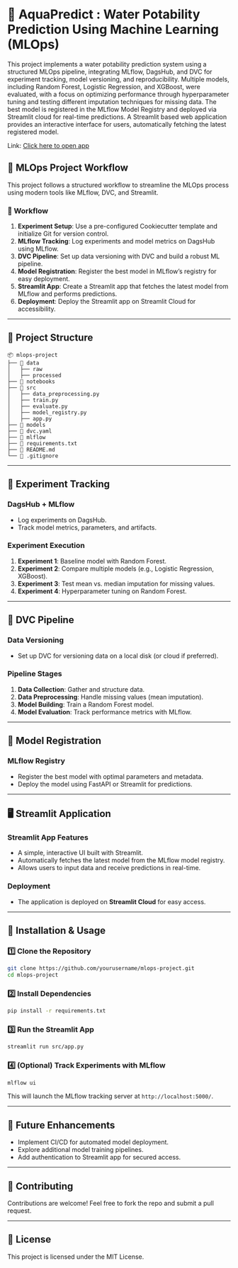 # 🌊 AquaPredict : Water Potability Prediction Using Machine Learning (MLOps)
This project implements a water potability prediction system using a structured MLOps pipeline, integrating MLflow, DagsHub, and DVC for experiment tracking, model versioning, and reproducibility. Multiple models, including Random Forest, Logistic Regression, and XGBoost, were evaluated, with a focus on optimizing performance through hyperparameter tuning and testing different imputation techniques for missing data. The best model is registered in the MLflow Model Registry and deployed via Streamlit cloud for real-time predictions. A Streamlit based web application provides an interactive interface for users, automatically fetching the latest registered model. 


Link: [Click here to open app]([https://example.com](https://aquapredict-saket.streamlit.app/))


## 🚀 MLOps Project Workflow

This project follows a structured workflow to streamline the MLOps process using modern tools like MLflow, DVC, and Streamlit.

### 🔄 Workflow
1. **Experiment Setup**: Use a pre-configured Cookiecutter template and initialize Git for version control.
2. **MLflow Tracking**: Log experiments and model metrics on DagsHub using MLflow.
3. **DVC Pipeline**: Set up data versioning with DVC and build a robust ML pipeline.
4. **Model Registration**: Register the best model in MLflow’s registry for easy deployment.
5. **Streamlit App**: Create a Streamlit app that fetches the latest model from MLflow and performs predictions.
6. **Deployment**: Deploy the Streamlit app on Streamlit Cloud for accessibility.

---

## 📂 Project Structure
```
📦 mlops-project
├── 📁 data
│   ├── raw
│   ├── processed
├── 📁 notebooks
├── 📁 src
│   ├── data_preprocessing.py
│   ├── train.py
│   ├── evaluate.py
│   ├── model_registry.py
│   ├── app.py
├── 📁 models
├── 📁 dvc.yaml
├── 📁 mlflow
├── 📄 requirements.txt
├── 📄 README.md
└── 📄 .gitignore
```

---

## 🔬 Experiment Tracking

### **DagsHub + MLflow**
- Log experiments on DagsHub.
- Track model metrics, parameters, and artifacts.

### **Experiment Execution**
1. **Experiment 1**: Baseline model with Random Forest.
2. **Experiment 2**: Compare multiple models (e.g., Logistic Regression, XGBoost).
3. **Experiment 3**: Test mean vs. median imputation for missing values.
4. **Experiment 4**: Hyperparameter tuning on Random Forest.

---

## 🔄 DVC Pipeline

### **Data Versioning**
- Set up DVC for versioning data on a local disk (or cloud if preferred).

### **Pipeline Stages**
1. **Data Collection**: Gather and structure data.
2. **Data Preprocessing**: Handle missing values (mean imputation).
3. **Model Building**: Train a Random Forest model.
4. **Model Evaluation**: Track performance metrics with MLflow.

---

## 📌 Model Registration

### **MLflow Registry**
- Register the best model with optimal parameters and metadata.
- Deploy the model using FastAPI or Streamlit for predictions.

---

## 🖥️ Streamlit Application

### **Streamlit App Features**
- A simple, interactive UI built with Streamlit.
- Automatically fetches the latest model from the MLflow model registry.
- Allows users to input data and receive predictions in real-time.

### **Deployment**
- The application is deployed on **Streamlit Cloud** for easy access.

---

## 🚀 Installation & Usage

### **1️⃣ Clone the Repository**
```bash
git clone https://github.com/yourusername/mlops-project.git
cd mlops-project
```

### **2️⃣ Install Dependencies**
```bash
pip install -r requirements.txt
```

### **3️⃣ Run the Streamlit App**
```bash
streamlit run src/app.py
```

### **4️⃣ (Optional) Track Experiments with MLflow**
```bash
mlflow ui
```

This will launch the MLflow tracking server at `http://localhost:5000/`.

---

## 🎯 Future Enhancements
- Implement CI/CD for automated model deployment.
- Explore additional model training pipelines.
- Add authentication to Streamlit app for secured access.

---

## 🤝 Contributing
Contributions are welcome! Feel free to fork the repo and submit a pull request.

---

## 📜 License
This project is licensed under the MIT License.

